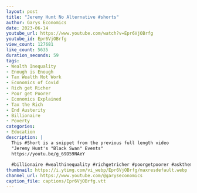 ```yaml
---
layout: post
title: "Jeremy Hunt No Alternative #shorts"
author: Garys Economics
date: 2023-06-14
youtube_url: https://www.youtube.com/watch?v=Epr6VjOBrfg
youtube_id: Epr6VjOBrfg
view_count: 127681
like_count: 5635
duration_seconds: 59
tags:
- Wealth Inequality
- Enough is Enough
- Tax Wealth Not Work
- Economics of Covid
- Rich get Richer
- Poor get Poorer
- Economics Explained
- Tax the Rich
- End Austerity
- Billionaire
- Poverty
categories:
- Education
description: |
  This #Short is a snippet from the previous full length video 
  "Jeremy Hunt's "Black Swan" Events" 
  https://youtu.be/g_69D59NAeY
  
  #billionaire #wealthinequality #richgetricher #poorgetpoorer #askthem   #enoughisenough #assets #governmentdebt #moneyisatoken #whatismoney #700billion #inflation #costoflivingcrisis #whereisthemoney #showmethemoney #gdp #theydontevenknow #taxwealthnotwork #noalternative #jeremyhunt
thumbnail: https://i.ytimg.com/vi_webp/Epr6VjOBrfg/maxresdefault.webp
channel_url: https://www.youtube.com/@garyseconomics
caption_file: captions/Epr6VjOBrfg.vtt
---
```

